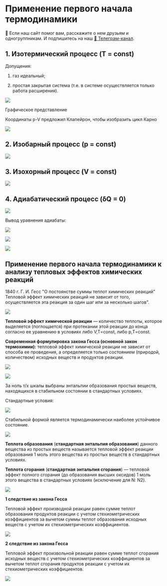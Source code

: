 # Применение первого начала термодинамики


<div class="pagination-nav__link">🙏 Если наш сайт помог вам, расскажите о нем друзьям и одногруппникам. И подпишитесь на наш <a href="https://t.me/+JfpTv9CJlwQ0MThi">🔗 Телеграм-канал</a>.</div>

## 1. Изотермический процесс (T = const)

Допущения:

1) газ идеальный;

2) простая закрытая система (т.е. в системе осуществляется только работа расширения).

![](images/primenenie-pervogo-nachala-termodinamiki/primenenie-pervogo-nachala-termodinamiki_clip_image001_0000.png)

Графическое представление

Координаты p-V предложил Клапейрон, чтобы изобразить цикл Карно

![](images/primenenie-pervogo-nachala-termodinamiki/primenenie-pervogo-nachala-termodinamiki_clip_image001_0002.png)

## 2. Изобарный процесс (p = const)

![](images/primenenie-pervogo-nachala-termodinamiki/primenenie-pervogo-nachala-termodinamiki_clip_image001.png)

## 3. Изохорный процесс (V = const)

![](images/primenenie-pervogo-nachala-termodinamiki/primenenie-pervogo-nachala-termodinamiki_clip_image001_0001.png)

## 4. Адиабатический процесс (δQ = 0)

![](images/primenenie-pervogo-nachala-termodinamiki/primenenie-pervogo-nachala-termodinamiki_clip_image001_0003.png)

Вывод уравнения адиабаты:

![](images/primenenie-pervogo-nachala-termodinamiki/primenenie-pervogo-nachala-termodinamiki_clip_image001_0004.png)

![](images/primenenie-pervogo-nachala-termodinamiki/primenenie-pervogo-nachala-termodinamiki_clip_image001_0005.png)

![](images/primenenie-pervogo-nachala-termodinamiki/primenenie-pervogo-nachala-termodinamiki_clip_image001_0006.png)

## Применение первого начала термодинамики к анализу тепловых эффектов химических реакций

1840 г. Г. И. Гесс "О постоянстве суммы теплот химических реакций" Тепловой эффект химических реакций не зависит от того, осуществляется эта реакция за один шаг или за несколько шагов".

![](images/primenenie-pervogo-nachala-termodinamiki/primenenie-pervogo-nachala-termodinamiki_clip_image001_0007.png)

**Тепловой эффект химической реакции** — количество теплоты, которое выделяется (поглощается) при протекании этой реакции до конца согласно ее уравнению в условиях либо V,T=const, либо p,T=const.

**Современная формулировка закона Гесса (основной закон термохимии):** тепловой эффект химической реакции не зависит от способа ее проведения, а определяется только состоянием (природой, количеством) исходных веществ и продуктов реакции.

![](images/primenenie-pervogo-nachala-termodinamiki/primenenie-pervogo-nachala-termodinamiki_clip_image001_0008.png)

![](images/primenenie-pervogo-nachala-termodinamiki/primenenie-pervogo-nachala-termodinamiki_clip_image001_0009.png)

За ноль т/х шкалы выбраны энтальпии образования простых веществ, находящихся в стабильном состоянии в стандартных условиях.

Стандартные условия:

![](images/primenenie-pervogo-nachala-termodinamiki/primenenie-pervogo-nachala-termodinamiki_clip_image001_0010.png)

Стабильной формой является термодинамически наиболее устойчивое состояние.

![](images/primenenie-pervogo-nachala-termodinamiki/primenenie-pervogo-nachala-termodinamiki_clip_image001_0011.png)

**Теплота образования** (**стандартная энтальпия образования**) данного вещества из простых веществ называется тепловой эффект реакции образования 1 моль этого вещества из простых веществ в стандартных условиях.

**Теплота сгорания** (**стандартная энтальпия сгорания**) — тепловой эффект полного сгорания (до образования высших оксидов) 1 моль этого вещества в стандартных условиях (исключение для N: N2).

![](images/primenenie-pervogo-nachala-termodinamiki/primenenie-pervogo-nachala-termodinamiki_clip_image001_0012.png)

**1 следствие из закона Гесса**

Тепловой эффект производной реакции равен сумме теплот образования продуктов реакции с учетом стехиометрических коэффициентов за вычетом суммы теплот образования исходных веществ с учетом их стехиометрических коэффициентов.

![](images/primenenie-pervogo-nachala-termodinamiki/primenenie-pervogo-nachala-termodinamiki_clip_image001_0013.png)

**2 следствие из закона Гесса**

Тепловой эффект произвольной реакции равен сумме теплот сгорания исходных веществ с учетом стехиометрических коэффициентов за вычетом теплот сгорания продуктов реакции с учетом их стехиометрических коэффициентов.

![](images/primenenie-pervogo-nachala-termodinamiki/primenenie-pervogo-nachala-termodinamiki_clip_image001_0014.png)

